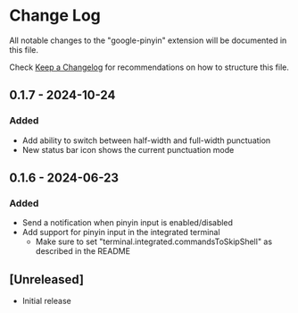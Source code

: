 # Change Log

All notable changes to the "google-pinyin" extension will be documented in this file.

Check [Keep a Changelog](http://keepachangelog.com/) for recommendations on how to structure this file.

## 0.1.7 - 2024-10-24

### Added

- Add ability to switch between half-width and full-width punctuation
- New status bar icon shows the current punctuation mode

## 0.1.6 - 2024-06-23

### Added

- Send a notification when pinyin input is enabled/disabled
- Add support for pinyin input in the integrated terminal
    - Make sure to set "terminal.integrated.commandsToSkipShell" as described in the README

## [Unreleased]

- Initial release